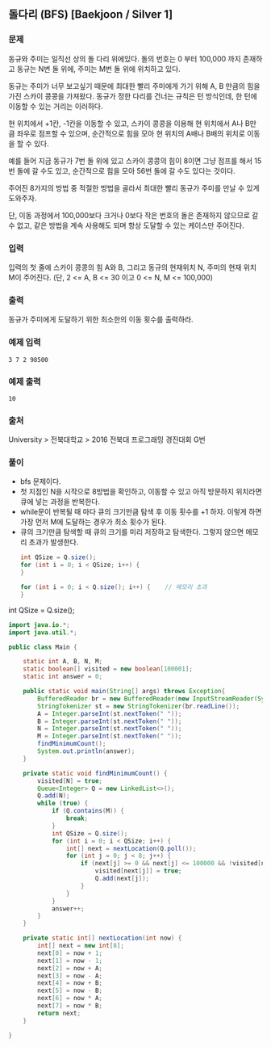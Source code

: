 ## 돌다리 (BFS) [Baekjoon / Silver 1]

### 문제

동규와 주미는 일직선 상의 돌 다리 위에있다. 돌의 번호는 0 부터 100,000 까지 존재하고 동규는 N번 돌 위에, 주미는 M번 돌 위에 위치하고 있다.

동규는 주미가 너무 보고싶기 때문에 최대한 빨리 주미에게 가기 위해 A, B 만큼의 힘을 가진 스카이 콩콩을 가져왔다. 동규가 정한 다리를 건너는 규칙은 턴 방식인데, 한 턴에 이동할 수 있는 거리는 이러하다.

현 위치에서 +1칸, -1칸을 이동할 수 있고, 스카이 콩콩을 이용해 현 위치에서 A나 B만큼 좌우로 점프할 수 있으며, 순간적으로 힘을 모아 현 위치의 A배나 B배의 위치로 이동을 할 수 있다.

예를 들어 지금 동규가 7번 돌 위에 있고 스카이 콩콩의 힘이 8이면 그냥 점프를 해서 15번 돌에 갈 수도 있고, 순간적으로 힘을 모아 56번 돌에 갈 수도 있다는 것이다.

주어진 8가지의 방법 중 적절한 방법을 골라서 최대한 빨리 동규가 주미를 만날 수 있게 도와주자. 

단, 이동 과정에서 100,000보다 크거나 0보다 작은 번호의 돌은 존재하지 않으므로 갈 수 없고, 같은 방법을 계속 사용해도 되며 항상 도달할 수 있는 케이스만 주어진다.

### 입력

입력의 첫 줄에 스카이 콩콩의 힘 A와 B, 그리고 동규의 현재위치 N, 주미의 현재 위치 M이 주어진다. (단, 2 <= A, B <= 30 이고  0 <= N, M <= 100,000)

### 출력

동규가 주미에게 도달하기 위한 최소한의 이동 횟수를 출력하라.

### 예제 입력

```
3 7 2 98500
```

### 예제 출력

```
10
```

### 출처

University > 전북대학교 > 2016 전북대 프로그래밍 경진대회 G번

### 풀이

- bfs 문제이다.
- 첫 지점인 N을 시작으로 8방법을 확인하고, 이동할 수 있고 아직 방문하지 위치라면 큐에 넣는 과정을 반복한다.
- while문이 반복될 때 마다 큐의 크기만큼 탐색 후 이동 횟수를 +1 하자. 이렇게 하면 가장 먼저 M에 도달하는 경우가 최소 횟수가 된다.
- 큐의 크기만큼 탐색할 때 큐의 크기를 미리 저장하고 탐색한다. 그렇지 않으면 메모리 초과가 발생한다.
    ```java
    int QSize = Q.size();
    for (int i = 0; i < QSize; i++) {
    }
    
    for (int i = 0; i < Q.size(); i++) {    // 메모리 초과
    }
    ```


int QSize = Q.size();

```java
import java.io.*;
import java.util.*;

public class Main {

    static int A, B, N, M;
    static boolean[] visited = new boolean[100001];
    static int answer = 0;

    public static void main(String[] args) throws Exception{
        BufferedReader br = new BufferedReader(new InputStreamReader(System.in));
        StringTokenizer st = new StringTokenizer(br.readLine());
        A = Integer.parseInt(st.nextToken(" "));
        B = Integer.parseInt(st.nextToken(" "));
        N = Integer.parseInt(st.nextToken(" "));
        M = Integer.parseInt(st.nextToken(" "));
        findMinimumCount();
        System.out.println(answer);
    }

    private static void findMinimumCount() {
        visited[N] = true;
        Queue<Integer> Q = new LinkedList<>();
        Q.add(N);
        while (true) {
            if (Q.contains(M)) {
                break;
            }
            int QSize = Q.size();
            for (int i = 0; i < QSize; i++) {
                int[] next = nextLocation(Q.poll());
                for (int j = 0; j < 8; j++) {
                    if (next[j] >= 0 && next[j] <= 100000 && !visited[next[j]]) {
                        visited[next[j]] = true;
                        Q.add(next[j]);
                    }
                }
            }
            answer++;
        }
    }

    private static int[] nextLocation(int now) {
        int[] next = new int[8];
        next[0] = now + 1;
        next[1] = now - 1;
        next[2] = now + A;
        next[3] = now - A;
        next[4] = now + B;
        next[5] = now - B;
        next[6] = now * A;
        next[7] = now * B;
        return next;
    }

}
```